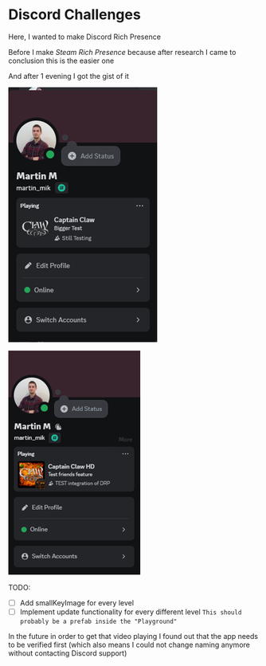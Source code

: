 # Discord Challenges

Here, I wanted to make Discord Rich Presence

Before I make *Steam Rich Presence* because after research I came to conclusion this is the easier one

And after 1 evening I got the gist of it 

![Simple but effective](Discord%20Challenges%2016547b541aba8083a546d7f279c94adc/image.png)

![image.png](Discord%20Challenges%2016547b541aba8083a546d7f279c94adc/image%201.png)

TODO:

- [ ]  Add smallKeyImage for every level
- [ ]  Implement update  functionality for every different level
`This should probably be a prefab inside the "Playground"`

In the future in order to get that video playing I found out that the app needs to be verified first (which also means I could not change naming anymore without contacting Discord support)